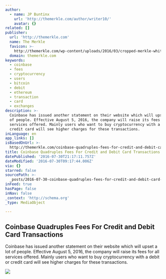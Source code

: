 ```yaml
---
author:
  - name: JP Buntinx
    url: 'http://themerkle.com/author/writer10/'
    avatar: {}
related: []
publisher:
  url: 'http://themerkle.com'
  name: The Merkle
  favicon: >-
    http://themerkle.com/wp-content/uploads/2016/03/cropped-merkle-white-1-192x192.png
  domain: themerkle.com
keywords:
  - coinbase
  - fees
  - cryptocurrency
  - users
  - bitcoin
  - debit
  - ethereum
  - transaction
  - card
  - exchanges
description: >-
  Coinbase has issued another statement on their website which will upset a lot
  of people. Effective August 5, 2016, the company will raise its fees for all
  services offered. Mainly users who want to buy cryptocurrency with a debit or
  credit card will see higher charges for these transactions.
inLanguage: en
app_links: []
isBasedOnUrl: >-
  http://themerkle.com/coinbase-quadruples-fees-for-credit-and-debit-card-transactions/
title: Coinbase Quadruples Fees For Credit and Debit Card Transactions
datePublished: '2016-07-30T21:17:11.757Z'
dateModified: '2016-07-30T09:17:44.006Z'
via: {}
starred: false
sourcePath: >-
  _posts/2016-07-30-coinbase-quadruples-fees-for-credit-and-debit-card-transacti.md
inFeed: true
hasPage: false
inNav: false
_context: 'http://schema.org'
_type: MediaObject

---
```

<article style=""><h1>Coinbase Quadruples Fees For Credit and Debit Card Transactions</h1><p>Coinbase has issued another statement on their website which will upset a lot of people. Effective August 5, 2016, the company will raise its fees for all services offered. Mainly users who want to buy cryptocurrency with a debit or credit card will see higher charges for these transactions.</p><img src="http://themerkle.com/wp-content/uploads/2016/07/shutterstock_142946362.jpg" /></article>